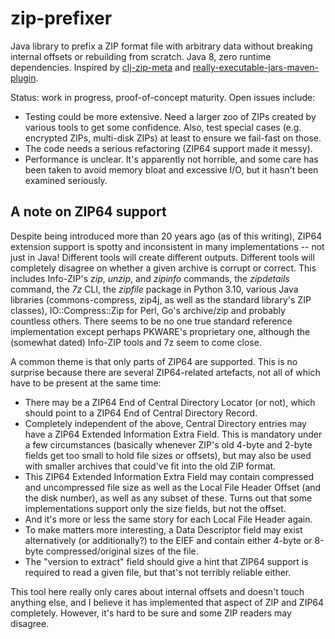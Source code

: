# zip-prefixer

Java library to prefix a ZIP format file with arbitrary data without breaking internal offsets or rebuilding from
scratch.
Java 8, zero runtime dependencies. Inspired by [clj-zip-meta](https://github.com/mbjarland/clj-zip-meta) and
[really-executable-jars-maven-plugin](https://github.com/brianm/really-executable-jars-maven-plugin).

Status: work in progress, proof-of-concept maturity. Open issues include:

* Testing could be more extensive. Need a larger zoo of ZIPs created by various tools to get some confidence. Also, test special cases (e.g. encrypted ZIPs, multi-disk ZIPs) at least to ensure we fail-fast on those.
* The code needs a serious refactoring (ZIP64 support made it messy).
* Performance is unclear. It's apparently not horrible, and some care has been taken to avoid memory
  bloat and excessive I/O, but it hasn't been examined seriously.

## A note on ZIP64 support

Despite being introduced more than 20 years ago (as of this writing), ZIP64 extension support is spotty and 
inconsistent in many implementations -- not just in Java! Different tools will create different outputs. Different tools 
will completely disagree on whether a given archive is corrupt or correct. This includes Info-ZIP's _zip_, _unzip_, and 
_zipinfo_ commands, the _zipdetails_ command, the _7z_ CLI, the _zipfile_ package in Python 3.10, various Java libraries 
(commons-compress, zip4j, as well as the standard library's ZIP classes), IO::Compress::Zip for Perl, Go's archive/zip
and probably  countless others. There seems to be no one true standard reference implementation except perhaps PKWARE's 
proprietary one, although the (somewhat dated) Info-ZIP tools and 7z seem to come close.

A common theme is that only parts of ZIP64 are supported. This is no surprise because there are several ZIP64-related 
artefacts, not all of which have to be present at the same time:

* There may be a ZIP64 End of Central Directory Locator (or not), which should point to a ZIP64 End of Central Directory Record.
* Completely independent of the above, Central Directory entries may have a ZIP64 Extended Information Extra Field. This is mandatory under a few circumstances (basically whenever ZIP's old 4-byte and 2-byte fields get too small to hold file sizes or offsets), but may also be used with smaller archives that could've fit into the old ZIP format.
* This ZIP64 Extended Information Extra Field may contain compressed and uncompressed file size as well as the Local File Header Offset (and the disk number), as well as any subset of these. Turns out that some implementations support only the size fields, but not the offset.
* And it's more or less the same story for each Local File Header again.
* To make matters more interesting, a Data Descriptor field may exist alternatively (or additionally?) to the EIEF and contain either 4-byte or 8-byte compressed/original sizes of the file.
* The "version to extract" field should give a hint that ZIP64 support is required to read a given file, but that's not terribly reliable either.

This tool here really only cares about internal offsets and doesn't touch anything else, and I believe it has 
implemented that aspect of ZIP and ZIP64 completely. However, it's hard to be sure and some ZIP readers may disagree.
